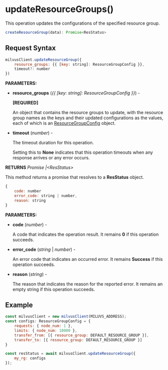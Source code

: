 # updateResourceGroups()

This operation updates the configurations of the specified resource group.

```javascript
createResourceGroup(data): Promise<ResStatus>
```

## Request Syntax

```javascript
milvusClient.updateResourceGroup({
    resource_groups: {{ [key: string]: ResourceGroupConfig }},
    timeout?: number
})
```

**PARAMETERS:**

- **resource_groups** (*{{ [key: string]: ResourceGroupConfig }}*) -

    **[REQUIRED]**

    An object that contains the resource groups to update, with the resource group names as the keys and their updated configurations as the values, each of which is an [ResourceGroupConfig](ResourceGroupConfig.md) object.

- **timeout** (*number*) -

    The timeout duration for this operation. 

    Setting this to **None** indicates that this operation timeouts when any response arrives or any error occurs.

**RETURNS** *Promise |\<ResStatus>*

This method returns a promise that resolves to a **ResStatus** object.

```javascript
{
    code: number
    error_code: string | number,
    reason: string
}
```

**PARAMETERS:**

- **code** (*number*) -

    A code that indicates the operation result. It remains **0** if this operation succeeds.

- **error_code** (*string* | *number*) -

    An error code that indicates an occurred error. It remains **Success** if this operation succeeds. 

- **reason** (*string*) - 

    The reason that indicates the reason for the reported error. It remains an empty string if this operation succeeds.

## Example

```javascript
const milvusClient = new milvusClient(MILUVS_ADDRESS);
const configs: ResourceGroupConfig = {
    requests: { node_num: 1 },
    limits: { node_num: 10000 },
    transfer_from: [{ resource_group: DEFAULT_RESOURCE_GROUP }],
    transfer_to: [{ resource_group: DEFAULT_RESOURCE_GROUP }]
}

const resStatus = await milvusClient.updateResourceGroup({ 
    my_rg: configs
});
```

